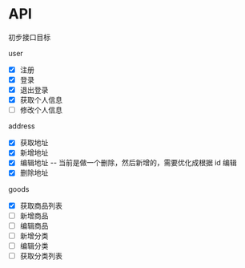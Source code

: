 # API

初步接口目标

user

- [x] 注册
- [x] 登录
- [x] 退出登录
- [x] 获取个人信息
- [ ] 修改个人信息

address

- [x] 获取地址
- [x] 新增地址
- [x] 编辑地址 -- 当前是做一个删除，然后新增的，需要优化成根据 id 编辑
- [x] 删除地址

goods

- [x] 获取商品列表
- [ ] 新增商品
- [ ] 编辑商品
- [ ] 新增分类
- [ ] 编辑分类
- [ ] 获取分类列表
